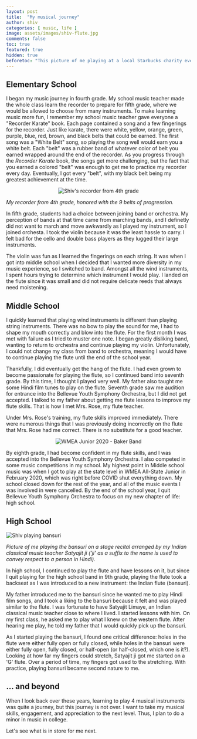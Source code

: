 ```yaml
---
layout: post
title:  "My musical journey"
author: shiv
categories: [ music, life ]
image: assets/images/shiv-flute.jpg
comments: false
toc: true
featured: true
hidden: true
beforetoc: "This picture of me playing at a local Starbucks charity event organized by my teacher Mrs. Rose. My story of how I picked up different musical instruments follows."
---
```

## Elementary School
I began my music journey in fourth grade. My school music teacher made the whole class learn the recorder to prepare for fifth grade, where we would be allowed to choose from many instruments. To make learning music more fun, I remember my school music teacher gave everyone a "Recorder Karate" book. Each page contained a song and a few fingerings for the recorder. Just like karate, there were white, yellow, orange, green, purple, blue, red, brown, and black belts that could be earned. The first song was a "White Belt" song, so playing the song well would earn you a white belt. Each "belt" was a rubber band of whatever color of belt you earned wrapped around the end of the recorder. As you progress through the _Recorder Karate_ book, the songs get more challenging, but the fact that you earned a colored "belt" was enough to get me to practice my recorder every day. Eventually, I got every "belt", with my black belt being my greatest achievement at the time.

<p style="text-align: center;">
<img class="shadow-lg" src="{{site.baseurl}}/assets/images/recorder-belts.jpg" alt="Shiv's recorder from 4th grade" />
</p>
<i>My recorder from 4th grade, honored with the 9 belts of progression.</i>

<p>In fifth grade, students had a choice between joining band or orchestra. My perception of bands at that time came from marching bands, and I definetly did not want to march and move awkwardly as I played my instrument, so I joined orchesta. I took the violin because it was the least hassle to carry. I felt bad for the cello and double bass players as they lugged their large instruments.</p>

<p>The violin was fun as I learned the fingerings on each string. It was when I got into middle school when I decided that I wanted more diversity in my music experience, so I switched to band. Amongst all the wind instruments, I spent hours trying to determine which instrument I would play. I landed on the flute since it was small and did not require delicate reeds that always need moistening.</p>

## Middle School
<p>I quickly learned that playing wind instruments is different than playing string instruments. There was no bow to play the sound for me, I had to shape my mouth correctly and blow into the flute. For the first month I was met with failure as I tried to muster one note. I began greatly disliking band, wanting to return to orchestra and continue playing my violin. Unfortunately, I could not change my class from band to orchestra, meaning I would have to continue playing the flute until the end of the school year.</p>

<p>Thankfully, I did eventually get the hang of the flute. I had even grown to become passionate for playing the flute, so I continued band into seventh grade. By this time, I thought I played very well. My father also taught me some Hindi film tunes to play on the flute. Seventh grade saw me audition for entrance into the Bellevue Youth Symphony Orchestra, but I did not get accepted. I talked to my father about getting me flute lessons to improve my flute skills. That is how I met Mrs. Rose, my flute teacher.</p>

<p> Under Mrs. Rose's training, my flute skills improved immediately. There were numerous things that I was previously doing incorrectly on the flute that Mrs. Rose had me correct. There is no substitute for a good teacher.</p>

<p style="text-align: center;">
<img class="shadow-lg" src="{{site.baseurl}}/assets/images/wmea-shiv-2020.jpg" alt="WMEA Junior 2020 - Baker Band" />
</p>

By eighth grade, I had become confident in my flute skills, and I was accepted into the Bellevue Youth Symphony Orchestra. I also competed in some music competitions in my school. My highest point in Middle school music was when I got to play at the state level in WMEA All-State Junior in February 2020, which was right before COVID shut everything down. My school closed down for the rest of the year, and all of the music events I was involved in were cancelled. By the end of the school year, I quit Bellevue Youth Symphony Orchestra to focus on my new chapter of life: high school.

## High School
<img class="shadow-lg" src="{{site.baseurl}}/assets/images/shiv-bansuri.jpg" alt="Shiv playing bansuri" />
<p><i>Picture of me playing the bansuri on a stage recital arranged by my Indian classical music teacher Satyajit ji ('ji' as a suffix to the name is used to convey respect to a person in Hindi).</i></p>

In high school, I continued to play the flute and have lessons on it, but since I quit playing for the high school band in 9th grade, playing the flute took a backseat as I was introduced to a new instrument: the Indian flute (bansuri).

My father introduced me to the bansuri since he wanted me to play Hindi film songs, and I took a liking to the bansuri because it felt and was played similar to the flute. I was fortunate to have Satyajit Limaye, an Indian classical music teacher close to where I lived. I started lessons with him. On my first class, he asked me to play what I knew on the western flute. After hearing me play, he told my father that I would quickly pick up the bansuri.

As I started playing the bansuri, I found one critical difference: holes in the flute were either fully open or fully closed, while holes in the bansuri were either fully open, fully closed, or half-open (or half-closed, which one is it?). Looking at how far my fingers could stretch, Satyajit ji got me started on a 'G' flute. Over a period of time, my fingers got used to the stretching. With practice, playing bansuri became second nature to me.

## ... and beyond
When I look back over these years, learning to play 4 musical instruments was quite a journey, but this journey is not over. I want to take my musical skills, engagement, and appreciation to the next level. Thus, I plan to do a minor in music in college.

Let's see what is in store for me next.


